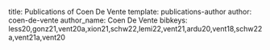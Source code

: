 title: Publications of Coen De Vente
template: publications-author
author: coen-de-vente
author_name: Coen De Vente
bibkeys: less20,gonz21,vent20a,xion21,schw22,lemi22,vent21,ardu20,vent18,schw22a,vent21a,vent20